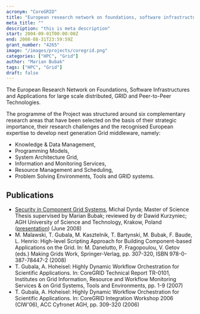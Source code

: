 ```yaml
---
acronym: "CoreGRID"
title: "European research network on foundations, software infrastructures and applications for large scale distributed, grid and peer-to-peer technologies"
meta_title: ""
description: "this is meta description"
start: 2004-09-01T00:00:00Z
end: 2008-08-31T23:59:59Z
grant_number: "4265"
image: "/images/projects/coregrid.png"
categories: ["HPC", "Grid"]
author: "Marian Bubak"
tags: ["HPC", "Grid"]
draft: false
---
```


The European Research Network on Foundations, Software Infrastructures and
Applications for large scale distributed, GRID and Peer-to-Peer Technologies.

The programme of the Project was structured around six complementary research
areas that have been selected on the basis of their strategic importance, their
research challenges and the recognised European expertise to develop next
generation Grid middleware, namely:
  * Knowledge & Data Management,
  * Programming Models,
  * System Architecture Grid,
  * Information and Monitoring Services,
  * Resource Management and Scheduling,
  * Problem Solving Environments, Tools and GRID systems.

## Publications
- [Security in Component Grid Systems](/papers/mgr_Michal_Dyrda.pdf), Michal Dyrda; Master of Science Thesis supervised by Marian Bubak; reviewed by dr Dawid Kurzyniec; AGH University of Science and Technology, Krakow, Poland ([presentation](/presentations/dyrda-mgr-08-pr.pdf)) (June 2008)
- M. Malawski, T. Gubala, M. Kasztelnik, T. Bartynski, M. Bubak, F. Baude, L. Henrio: High-level Scripting Approach for Building Component-based Applications on the Grid. In: M. Danelutto, P. Fragopoulou, V. Getov (eds.) Making Grids Work, Springer-Verlag, pp. 307-320, ISBN 978-0-387-78447-2 (2008)
- T. Gubala, A. Hoheisel: Highly Dynamic Workflow Orchestration for Scientific Applications. In: CoreGRID Technical Report TR-0101, Institutes on Grid Information, Resource and Workflow Monitoring Services & on Grid Systems, Tools and Environments, pp. 1-9 (2007)
- T. Gubala, A. Hoheisel: Highly Dynamic Workflow Orchestration for Scientific Applications. In: CoreGRID Integration Workshop 2006 (CIW'06), ACC Cyfronet AGH, pp. 309-320 (2006)
